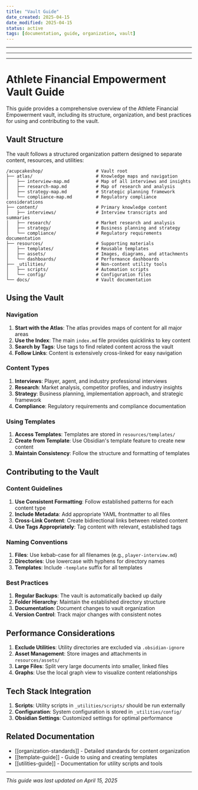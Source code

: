 ```yaml
---
title: "Vault Guide"
date_created: 2025-04-15
date_modified: 2025-04-15
status: active
tags: [documentation, guide, organization, vault]
---
```


---

---

---

# Athlete Financial Empowerment Vault Guide

This guide provides a comprehensive overview of the Athlete Financial Empowerment vault, including its structure, organization, and best practices for using and contributing to the vault.

## Vault Structure

The vault follows a structured organization pattern designed to separate content, resources, and utilities:

```
/acupcakeshop/                    # Vault root
├── atlas/                        # Knowledge maps and navigation
│   ├── interview-map.md          # Map of all interviews and insights
│   ├── research-map.md           # Map of research and analysis
│   ├── strategy-map.md           # Strategic planning framework
│   └── compliance-map.md         # Regulatory compliance considerations
├── content/                      # Primary knowledge content
│   ├── interviews/               # Interview transcripts and summaries
│   ├── research/                 # Market research and analysis
│   ├── strategy/                 # Business planning and strategy
│   └── compliance/               # Regulatory requirements documentation
├── resources/                    # Supporting materials
│   ├── templates/                # Reusable templates
│   ├── assets/                   # Images, diagrams, and attachments
│   └── dashboards/               # Performance dashboards
├── _utilities/                   # Non-content utility tools
│   ├── scripts/                  # Automation scripts
│   └── config/                   # Configuration files
└── docs/                         # Vault documentation
```

## Using the Vault

### Navigation

1. **Start with the Atlas**: The atlas provides maps of content for all major areas
2. **Use the Index**: The main `index.md` file provides quicklinks to key content
3. **Search by Tags**: Use tags to find related content across the vault
4. **Follow Links**: Content is extensively cross-linked for easy navigation

### Content Types

1. **Interviews**: Player, agent, and industry professional interviews
2. **Research**: Market analysis, competitor profiles, and industry insights
3. **Strategy**: Business planning, implementation approach, and strategic framework
4. **Compliance**: Regulatory requirements and compliance documentation

### Using Templates

1. **Access Templates**: Templates are stored in `resources/templates/`
2. **Create from Template**: Use Obsidian's template feature to create new content
3. **Maintain Consistency**: Follow the structure and formatting of templates

## Contributing to the Vault

### Content Guidelines

1. **Use Consistent Formatting**: Follow established patterns for each content type
2. **Include Metadata**: Add appropriate YAML frontmatter to all files
3. **Cross-Link Content**: Create bidirectional links between related content
4. **Use Tags Appropriately**: Tag content with relevant, established tags

### Naming Conventions

1. **Files**: Use kebab-case for all filenames (e.g., `player-interview.md`)
2. **Directories**: Use lowercase with hyphens for directory names
3. **Templates**: Include `-template` suffix for all templates

### Best Practices

1. **Regular Backups**: The vault is automatically backed up daily
2. **Folder Hierarchy**: Maintain the established directory structure
3. **Documentation**: Document changes to vault organization
4. **Version Control**: Track major changes with consistent notes

## Performance Considerations

1. **Exclude Utilities**: Utility directories are excluded via `.obsidian-ignore`
2. **Asset Management**: Store images and attachments in `resources/assets/`
3. **Large Files**: Split very large documents into smaller, linked files
4. **Graphs**: Use the local graph view to visualize content relationships

## Tech Stack Integration

1. **Scripts**: Utility scripts in `_utilities/scripts/` should be run externally
2. **Configuration**: System configuration is stored in `_utilities/config/`
3. **Obsidian Settings**: Customized settings for optimal performance

## Related Documentation

- [[organization-standards]] - Detailed standards for content organization
- [[template-guide]] - Guide to using and creating templates
- [[utilities-guide]] - Documentation for utility scripts and tools

---

*This guide was last updated on April 15, 2025*
